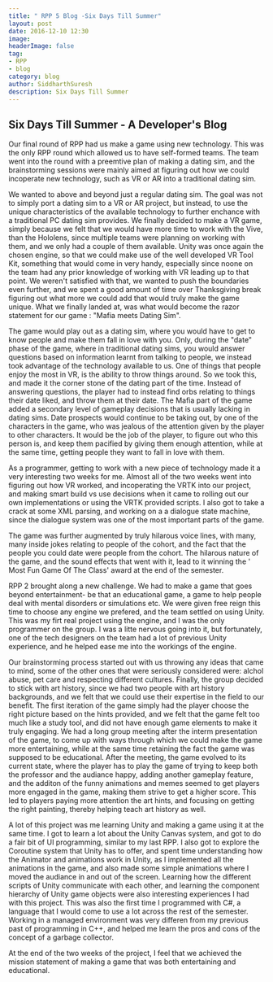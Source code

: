 ```yaml
---
title: " RPP 5 Blog -Six Days Till Summer"
layout: post
date: 2016-12-10 12:30
image:
headerImage: false
tag: 
- RPP
- blog
category: blog
author: SiddharthSuresh
description: Six Days Till Summer
---
```



## Six Days Till Summer - A Developer's Blog


Our final round of RPP had us make a game using new technology. This was the only RPP round which allowed us to have self-formed teams. The team went into the round with a preemtive plan of making a dating sim, and
the brainstorming sessions were mainly aimed at figuring out how we could incoperate new technology, such as VR or AR into a traditional dating sim.

We wanted to above and beyond just a regular dating sim. The goal was not to simply port a dating sim to a VR or AR project, but instead, to use the unique characteristics of the available technology to further
enchance with a traditional PC dating sim provides. We finally decided to make a VR game, simply because we felt that we would have more time to work with the Vive, than the Hololens, since multiple teams were planning
on working with them, and we only had a couple of them available. Unity was once again the chosen engine, so that we could make use of the well developed VR Tool Kit, something that would come in very handy,
especially since noone on the team had any prior knowledge of working with VR leading up to that point. We weren't satisfied with that, we wanted to push the boundaries even further, and we spent a good amount of time over
Thanksgiving break figuring out what more we could add that would truly make the game unique. What we finally landed at, was what would become the razor statement for our game : "Mafia meets Dating Sim". 

The game would play out as a dating sim, where you would have to get to know people and make them fall in love with you. Only, during the "date" phase of the game, where in traditional dating sims, you would answer questions based on information
learnt from talking to people, we instead took advantage of the technology available to us. One of things that people enjoy the most in VR, is the ability to throw things around. So we took this, and made it the corner stone 
of the dating part of the time. Instead of answering questions, the player had to instead find orbs relating to things their date liked, and throw them at their date. The Mafia part of the game added a secondary level of
gameplay decisions that is usually lacking in dating sims. Date prospects would continue to be taking out, by one of the characters in the game, who was jealous of the attention given by the player to other characters.
It would be the job of the player, to figure out who this person is, and keep them pacified by giving them enough attention, while at the same time, getting people they want to fall in love with them.

As a programmer, getting to work with a new piece of technology made it a very interesting two weeks for me. Almost all of the two weeks went into figuring out how VR worked, and incoperating the VRTK into our project, and
making smart build vs use decisions when it came to rolling out our own implementations or using the VRTK provided scripts. I also got to take a crack at some XML parsing, and working on a a dialogue state machine,
since the dialogue system was one of the most important parts of the game.



The game was further augmented by truly hilarous voice lines, with many, many inside jokes relating to people of the cohort, and the fact that the people you could date were people from the cohort.
The hilarous nature of the game, and the sound effects that went with it, lead to it winning the ' Most Fun Game Of The Class' award at the end of the semester.

RPP 2 brought along a new challenge. We had to make a game that goes beyond entertainment- be that an educational game, a game to help people deal with mental disorders or simulations etc.
We were given free reign this time to choose any engine we prefered, and the team settled on using Unity. This was my firt real project using the engine, and I was the only programmer on the group.
I was a litte nervous going into it, but fortunately, one of the tech designers on the team had a lot of previous Unity experience, and he helped ease me into the workings of the engine.

Our brainstorming process started out with us throwing any ideas that came to mind, some of the other ones that were seriously considered were: alchol abuse, pet care and respecting different cultures.
Finally, the group decided to stick with art history, since we had two people with art history backgrounds, and we felt that we could use their expertise in the field to our benefit. The first iteration of the game 
simply had the player choose the right picture based on the hints provided, and we felt that the game felt too much like a study tool, and did not have enough game elements to make it truly engaging. We had a long
group meeting after the interm presentation of the game, to come up with ways through which we could make the game more entertaining, while at the same time retaining the fact the game was supposed to be educational.
After the meeting, the game evolved to its current state, where the player has to play the game of trying to keep both the professor and the audiance happy, adding another gameplay feature, and the additon of the
funny animations and memes seemed to get players more engaged in the game, making them strive to get a higher score. This led to players paying more attention the art hints, and focusing on getting the right painting,
thereby helping teach art history as well.

A lot of this project was me learning Unity and making a game using it at the same time. I got to learn a lot about the Unity Canvas system, and got to do a fair bit of UI programming, similar to my last RPP.
I also got to explore the Coroutine system that Unity has to offer, and spent time understanding how the Animator and animations work in Unity, as I implemented all the animations in the game, and also made some
simple animations where I moved the audiance in and out of the screen. Learning how the different scripts of Unity communicate with each other, and learning the component hierarchy of Unity game objects were 
also interesting experiences I had with this project. This was also the first time I programmed with C#, a language that I would come to use a lot across the rest of the semester. Working in a managed environment was
very differen from my previous past of programming in C++, and helped me learn the pros and cons of the concept of a garbage collector.

At the end of the two weeks of the project, I feel that we achieved the mission statement of making a game that was both entertaining and educational. 
